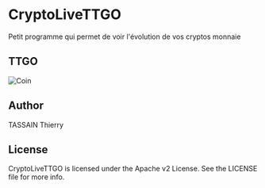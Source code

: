 # CryptoLiveTTGO

Petit programme qui permet de voir l'évolution de vos cryptos monnaie

## TTGO

![Coin](https://github.com/ttassain/CryptoLiveTTGO/blob/main/coin.jpg?raw=true)

## Author

TASSAIN Thierry

## License

CryptoLiveTTGO is licensed under the Apache v2 License. See the LICENSE file for more info.